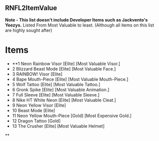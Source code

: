 
## RNFL2ItemValue
**Note - This list doesn't include Developer Items such as Jackvento's Yeezys.**
Listed From Most Valuable to least. (Although all items on this list are highly sought after)
# Items

- **1 Neon Rainbow Visor [Elite] [Most Valuable Visor.]
- 2 Blizzard Beast Mode [Elite] [Most Valuable Face.]
- 3 RAINBOW! Visor [Elite]
- 4 Bape Mouth-Piece [Elite] [Most Valuable Mouth-Piece.]
- 5 Wolf Tattoo [Elite] [Most Valuable Tattoo.]
- 6 Gronk Spike [Elite] [Most Valuable Animation.]
- 7 Full Sleeve [Elite] [Most Valuable Sleeve.]
- 8 Nike HT White Neon [Elite] [Most Valuable Cleat.]
- 9 Neon Yellow Visor [Elite] 
- 10 Beast Mode [Elite]
- 11 Neon Yellow Mouth-Piece [Gold] [Most Expensive Gold.]
- 12 Dragon Tattoo [Gold] 
- 13 The Crusher [Elite] [Most Valuable Helmet]





**
